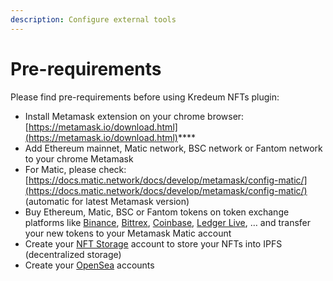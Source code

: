 ```yaml
---
description: Configure external tools
---
```


# Pre-requirements

Please find pre-requirements before using Kredeum NFTs plugin:

* Install Metamask extension on your chrome browser: [https://metamask.io/download.html](https://metamask.io/download.html)****
* Add Ethereum mainnet, Matic network, BSC network or Fantom network to your chrome Metamask 
* For Matic, please check: [https://docs.matic.network/docs/develop/metamask/config-matic/](https://docs.matic.network/docs/develop/metamask/config-matic/) (automatic for latest Metamask version)
* Buy  Ethereum, Matic, BSC or Fantom tokens on token exchange platforms like [Binance](https://www.binance.com/fr), [Bittrex](https://global.bittrex.com), [Coinbase](https://www.coinbase.com/fr/), [Ledger Live](https://www.ledger.com/ledger-live), … and transfer your new tokens to your Metamask Matic account
* Create your [NFT Storage](https://nft.storage) account to store your NFTs into IPFS (decentralized storage)
* Create your [OpenSea](https://opensea.io) accounts
